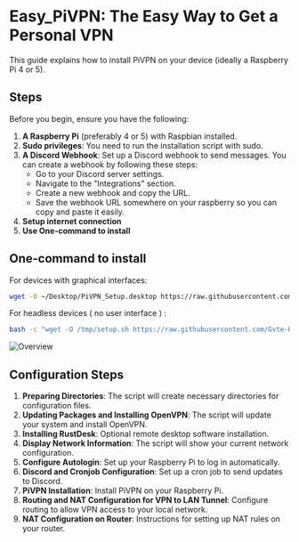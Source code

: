 # Easy_PiVPN: The Easy Way to Get a Personal VPN

This guide explains how to install PiVPN on your device (ideally a Raspberry Pi 4 or 5).

## Steps

Before you begin, ensure you have the following:

1. **A Raspberry Pi** (preferably 4 or 5) with Raspbian installed.
2. **Sudo privileges**: You need to run the installation script with sudo.
3. **A Discord Webhook**: Set up a Discord webhook to send messages. You can create a webhook by following these steps:
   - Go to your Discord server settings.
   - Navigate to the "Integrations" section.
   - Create a new webhook and copy the URL.
   - Save the webhook URL somewhere on your raspberry so you can copy and paste it easily.
4. **Setup internet connection**
5. **Use One-command to install**

## One-command to install

For devices with graphical interfaces:

```bash
wget -O ~/Desktop/PiVPN_Setup.desktop https://raw.githubusercontent.com/Gvte-Kali/Network/refs/heads/main/Easy_PiVPN/PiVPN_Setup.desktop
```
For headless devices ( no user interface ) : 
```bash
bash -c "wget -O /tmp/setup.sh https://raw.githubusercontent.com/Gvte-Kali/Network/refs/heads/main/Easy_PiVPN/scripts/setup.sh && chmod +x /tmp/setup.sh && sudo bash /tmp/setup.sh" && read -p "Press Enter..."
```
![Overview]([http://url/to/img.png](https://raw.githubusercontent.com/Gvte-Kali/Network/refs/heads/main/Easy_PiVPN/Easy_PiVPN_Overview.png))


## Configuration Steps

1. **Preparing Directories**: The script will create necessary directories for configuration files.
2. **Updating Packages and Installing OpenVPN**: The script will update your system and install OpenVPN.
3. **Installing RustDesk**: Optional remote desktop software installation.
4. **Display Network Information**: The script will show your current network configuration.
5. **Configure Autologin**: Set up your Raspberry Pi to log in automatically.
6. **Discord and Cronjob Configuration**: Set up a cron job to send updates to Discord.
7. **PiVPN Installation**: Install PiVPN on your Raspberry Pi.
8. **Routing and NAT Configuration for VPN to LAN Tunnel**: Configure routing to allow VPN access to your local network.
9. **NAT Configuration on Router**: Instructions for setting up NAT rules on your router.
